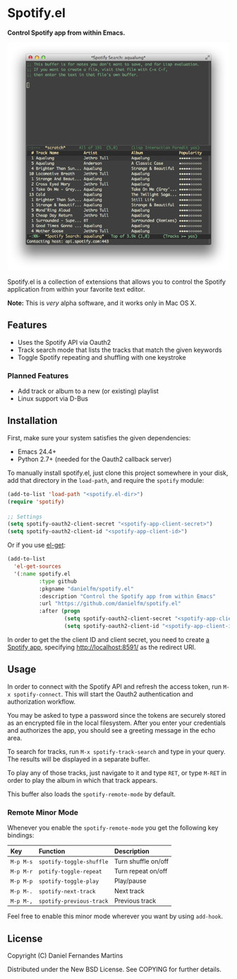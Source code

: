 # Spotify.el

**Control Spotify app from within Emacs.**

![track-search](./img/track-search.png)

Spotify.el is a collection of extensions that allows you to control the Spotify
application from within your favorite text editor.

**Note:** This is _very_ alpha software, and it works only in Mac OS X.

## Features

* Uses the Spotify API via Oauth2
* Track search mode that lists the tracks that match the given keywords
* Toggle Spotify repeating and shuffling with one keystroke

### Planned Features

* Add track or album to a new (or existing) playlist
* Linux support via D-Bus

## Installation

First, make sure your system satisfies the given dependencies:

* Emacs 24.4+
* Python 2.7+ (needed for the Oauth2 callback server)

To manually install spotify.el, just clone this project somewhere in your
disk, add that directory in the `load-path`, and require the `spotify` module:

````lisp
(add-to-list 'load-path "<spotify.el-dir>")
(require 'spotify)

;; Settings
(setq spotify-oauth2-client-secret "<spotify-app-client-secret>")
(setq spotify-oauth2-client-id "<spotify-app-client-id>")
````

Or if you use [el-get](https://github.com/dimitri/el-get):

````lisp
(add-to-list
  'el-get-sources
  '(:name spotify.el
          :type github
          :pkgname "danielfm/spotify.el"
          :description "Control the Spotify app from within Emacs"
          :url "https://github.com/danielfm/spotify.el"
          :after (progn
                  (setq spotify-oauth2-client-secret "<spotify-app-client-secret>")
                  (setq spotify-oauth2-client-id "<spotify-app-client-id>"))))
````

In order to get the the client ID and client secret, you need to create 
[a Spotify app](https://developer.spotify.com/my-applications), specifying
<http://localhost:8591/> as the redirect URI.

## Usage

In order to connect with the Spotify API and refresh the access token,
run `M-x spotify-connect`. This will start the Oauth2 authentication and
authorization workflow.

You may be asked to type a password since the tokens are securely stored as an
encrypted file in the local filesystem. After you enter your credentials and
authorizes the app, you should see a greeting message in the echo area.

To search for tracks, run `M-x spotify-track-search` and type in your query.
The results will be displayed in a separate buffer.

To play any of those tracks, just navigate to it and type `RET`, or type
`M-RET` in order to play the album in which that track appears.

This buffer also loads the `spotify-remote-mode` by default.

### Remote Minor Mode

Whenever you enable the `spotify-remote-mode` you get the following key
bindings:

| Key       | Function                 | Description         |
|:----------|:-------------------------|:--------------------|
| `M-p M-s` | `spotify-toggle-shuffle` | Turn shuffle on/off |
| `M-p M-r` | `potify-toggle-repeat`   | Turn repeat on/off  |
| `M-p M-p` | `spotify-toggle-play`    | Play/pause          |
| `M-p M-.` | `spotify-next-track`     | Next track          |
| `M-p M-,` | `spotify-previous-track` | Previous track      |

Feel free to enable this minor mode wherever you want by using `add-hook`.

## License

Copyright (C) Daniel Fernandes Martins

Distributed under the New BSD License. See COPYING for further details.
